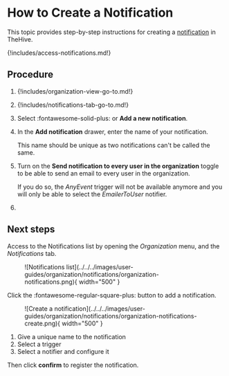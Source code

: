 # How to Create a Notification

This topic provides step-by-step instructions for creating a [notification](about-notifications.md) in TheHive.

{!includes/access-notifications.md!}

## Procedure

1. {!includes/organization-view-go-to.md!}

2. {!includes/notifications-tab-go-to.md!}

3. Select :fontawesome-solid-plus: or **Add a new notification**.

4. In the **Add notification** drawer, enter the name of your notification.

    This name should be unique as two notifications can't be called the same.

5. Turn on the **Send notification to every user in the organization** toggle to be able to send an email to every user in the organization.

    If you do so, the *AnyEvent* trigger will not be available anymore and you will only be able to select the *EmailerToUser* notifier.

6. 



## Next steps

Access to the Notifications list by opening the *Organization* menu, and the *Notifications* tab.

<figure markdown>
  ![Notifications list](../../../images/user-guides/organization/notifications/organization-notifications.png){ width="500" }
</figure>

Click the :fontawesome-regular-square-plus: button to add a notification.

<figure markdown>
  ![Create a notification](../../../images/user-guides/organization/notifications/organization-notifications-create.png){ width="500" }
</figure>


1. Give a unique name to the notification
2. Select a trigger
3. Select a notifier and configure it

Then click **confirm** to register the notification.
